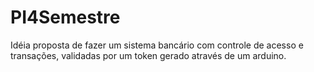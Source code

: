 # PI4Semestre


Idéia proposta de fazer um sistema bancário com controle de acesso e transações, validadas por um token gerado através de um arduino.